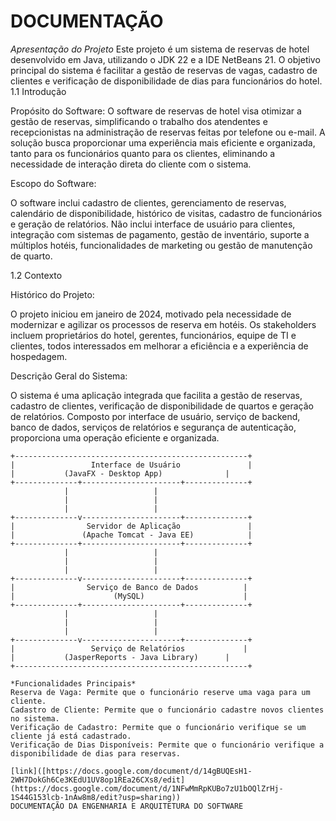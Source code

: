 # DOCUMENTAÇÃO
*Apresentação do Projeto*
Este projeto é um sistema de reservas de hotel desenvolvido em Java, utilizando o JDK 22 e a IDE NetBeans 21. O objetivo principal do sistema é facilitar a gestão de reservas de vagas, cadastro de clientes e verificação de disponibilidade de dias para funcionários do hotel.
1.1 Introdução
 
Propósito do Software:
O software de reservas de hotel visa otimizar a gestão de reservas, simplificando o trabalho dos atendentes e recepcionistas na administração de reservas feitas por telefone ou e-mail. A solução busca proporcionar uma experiência mais eficiente e organizada, tanto para os funcionários quanto para os clientes, eliminando a necessidade de interação direta do cliente com o sistema.
 
Escopo do Software:
 
O software inclui cadastro de clientes, gerenciamento de reservas, calendário de disponibilidade, histórico de visitas, cadastro de funcionários e geração de relatórios. Não inclui interface de usuário para clientes, integração com sistemas de pagamento, gestão de inventário, suporte a múltiplos hotéis, funcionalidades de marketing ou gestão de manutenção de quarto.
 
 
1.2 Contexto
 
Histórico do Projeto:
 
O projeto iniciou em janeiro de 2024, motivado pela necessidade de modernizar e agilizar os processos de reserva em hotéis. Os stakeholders incluem proprietários do hotel, gerentes, funcionários, equipe de TI e clientes, todos interessados em melhorar a eficiência e a experiência de hospedagem.
 
Descrição Geral do Sistema:
 
O sistema é uma aplicação integrada que facilita a gestão de reservas, cadastro de clientes, verificação de disponibilidade de quartos e geração de relatórios. Composto por interface de usuário, serviço de backend, banco de dados, serviços de relatórios e segurança de autenticação, proporciona uma operação eficiente e organizada.
 
```
+----------------------------------------------------+
|                 Interface de Usuário               |
|         	(JavaFX - Desktop App)             	|
+--------------+----------------------+--------------+
           	|                  	|
           	|                  	|
           	|                  	|
+--------------v----------------------+--------------+
|                Servidor de Aplicação               |
|               (Apache Tomcat - Java EE)            |
+--------------+----------------------+--------------+
           	|                  	|
           	|                  	|
           	|                  	|
+--------------v----------------------+--------------+
|                Serviço de Banco de Dados          |
|                      (MySQL)                   	|
+--------------+----------------------+--------------+
           	|                  	|
           	|                  	|
           	|                  	|
+--------------v----------------------+--------------+
|                 Serviço de Relatórios             |
|         	(JasperReports - Java Library)     	|
+----------------------------------------------------+

*Funcionalidades Principais*
Reserva de Vaga: Permite que o funcionário reserve uma vaga para um cliente.
Cadastro de Cliente: Permite que o funcionário cadastre novos clientes no sistema.
Verificação de Cadastro: Permite que o funcionário verifique se um cliente já está cadastrado.
Verificação de Dias Disponíveis: Permite que o funcionário verifique a disponibilidade de dias para reservas.

[link]([https://docs.google.com/document/d/14gBUQEsH1-2WH7DokGh6Ce3KEdU1UV8op1REa26CXs8/edit](https://docs.google.com/document/d/1NFwMmRpKUBo7zU1bOQlZrHj-1S44G153lcb-1nAw8m8/edit?usp=sharing))
DOCUMENTAÇÃO DA ENGENHARIA E ARQUITETURA DO SOFTWARE
